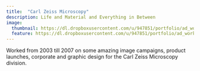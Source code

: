 ```yaml
---
title:  "Carl Zeiss Microscopy"
description: Life and Material and Everything in Between
image:
  thumbnail: https://dl.dropboxusercontent.com/u/947851/portfolio/ad_work/zeiss-placeholder.jpg
  feature: https://dl.dropboxusercontent.com/u/947851/portfolio/ad_work/zeiss-placeholder.jpg
---
```

Worked from 2003 till 2007 on some amazing image campaigns, product launches, corporate and graphic design for the Carl Zeiss Microscopy division.  
